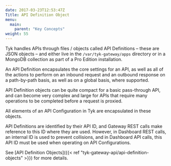 ```yaml
---
date: 2017-03-23T12:53:47Z
Title: API Definition Object
menu:
  main:
    parent: "Key Concepts"
weight: 55
---
```


Tyk handles APIs through files / objects called API Definitions – these are JSON objects – and either live in the `/var/tyk-gateway/apps` directory or in a MongoDB collection as part of a Pro Edition installation.

An API Definition encapsulates the core settings for an API, as well as all of the actions to perform on an inbound request and an outbound response on a path-by-path basis, as well as on a global basis, where supported.

API Definition objects can be quite compact for a basic pass-through API, and can become very complex and large for APIs that require many operations to be completed before a request is proxied.

All elements of an API Configuration in Tyk are encapsulated in these objects.

API Definitions are identified by their API ID, and Gateway REST calls make reference to this ID where they are used. However, in Dashboard REST calls, an internal ID is used to prevent collisions, and in Dashboard API calls, this API ID must be used when operating on API Configurations.

See [API Definition Objects]({{< ref "tyk-gateway-api/api-definition-objects" >}}) for more details.